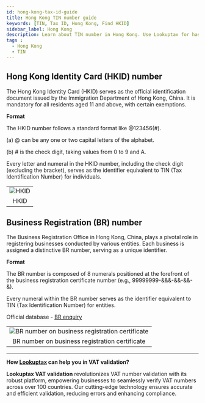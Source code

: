 ```yaml
---
id: hong-kong-tax-id-guide
title: Hong Kong TIN number guide
keywords: [TIN, Tax ID, Hong Kong, Find HKID]
sidebar_label: Hong Kong
description: Learn about TIN number in Hong Kong. Use Lookuptax for hassle-free tax id validation in Hong Kong and other 100+ countries
tags : 
  - Hong Kong
  - TIN
---
```


## Hong Kong Identity Card (HKID) number
The Hong Kong Identity Card (HKID) serves as the official identification document issued by the Immigration Department of Hong Kong, China. It is mandatory for all residents aged 11 and above, with certain exemptions.

**Format** 

The HKID number follows a standard format like @123456(#).

(a) @ can be any one or two capital letters of the alphabet.

(b) # is the check digit, taking values from 0 to 9 and A.

Every letter and numeral in the HKID number, including the check digit (excluding the bracket), serves as the identifier equivalent to TIN (Tax Identification Number) for individuals. 

<table align="center" border="0px" border-color="#dedede"><tr><td>
  <img src="/docs/img/taxid/hkid.PNG" alt="HKID"/>
  </td></tr>
  <tr><td align="center">HKID</td></tr>
</table>


## Business Registration (BR) number
The Business Registration Office in Hong Kong, China, plays a pivotal role in registering businesses conducted by various entities. Each business is assigned a distinctive BR number, serving as a unique identifier.


**Format**

The BR number is composed of 8 numerals positioned at the forefront of the business registration certificate number (e.g., 99999999-&&&-&&-&&-&).

Every numeral within the BR number serves as the identifier equivalent to TIN (Tax Identification Number) for entities.

Official database - [BR enquiry](https://www.gov.hk/en/residents/taxes/etax/services/brn_enquiry.htm)

<table align="center" border="0px" border-color="#dedede"><tr><td>
  <img src="/docs/img/taxid/br.PNG" alt="BR number on business registration certificate"/>
  </td></tr>
  <tr><td align="center">BR number on business registration certificate</td></tr>
</table>



----
**How [Lookuptax](https://lookuptax.com/) can help you in VAT validation?**

**Lookuptax VAT validation** revolutionizes VAT number validation with its robust platform, empowering businesses to seamlessly verify VAT numbers across over 100 countries. Our cutting-edge technology ensures accurate and efficient validation, reducing errors and enhancing compliance.
